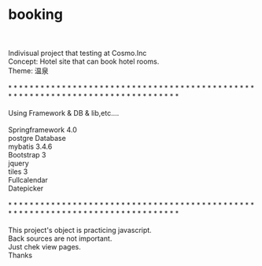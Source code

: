 # booking
<div>
<br><br>
Indivisual project that testing at Cosmo.Inc<br>
Concept: Hotel site that can book hotel rooms.<br>
Theme: 温泉<br>
<br>
</div>
* * * * * * * * * * * * * * * * * * * * * * * * * * * * * * * * * * * * * * * * * * * * * * * * * * * * * * * * * * * * * * * * * * * * * * * * * * * * * *
<div>
<br>
Using Framework & DB & lib,etc....<br>
<br>
Springframework 4.0<br>
postgre Database<br>
mybatis 3.4.6<br>
Bootstrap 3<br>
jquery<br>
tiles 3<br>
Fullcalendar<br>
Datepicker<br>
<br>
</div>
* * * * * * * * * * * * * * * * * * * * * * * * * * * * * * * * * * * * * * * * * * * * * * * * * * * * * * * * * * * * * * * * * * * * * * * * * * * * * *
<div>
<br>
This project's object is practicing javascript.<br>
Back sources are not important.<br>
Just chek view pages.<br>
Thanks<br>
<br>
</div>
